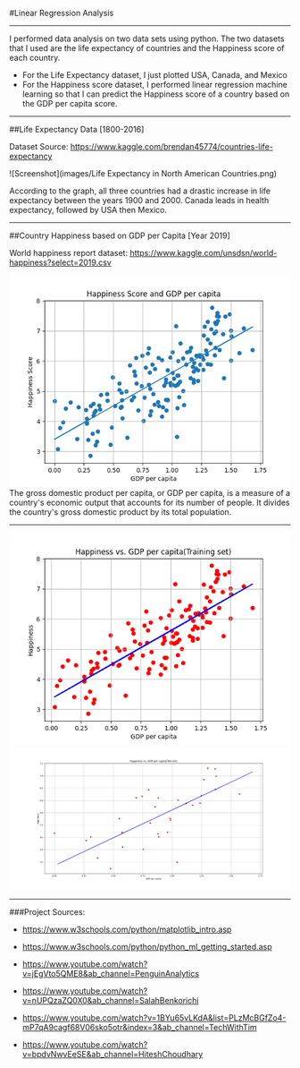 #Linear Regression Analysis
***

I performed data analysis on two data sets using python. The two datasets that 
I used are the life expectancy of countries and the Happiness score of each country.
- For the Life Expectancy dataset, I just plotted USA, Canada, and Mexico
- For the Happiness score dataset, I performed linear regression machine learning so that I can predict
the Happiness score of a country based on the GDP per capita score.
***

##Life Expectancy Data [1800-2016]

Dataset Source: https://www.kaggle.com/brendan45774/countries-life-expectancy

![Screenshot](images/Life Expectancy in North American Countries.png)

According to the graph, all three countries had a drastic increase in life expectancy between the years 1900 and 2000.
Canada leads in health expectancy, followed by USA then Mexico. 

***
##Country Happiness based on GDP per Capita [Year 2019]

World happiness report dataset:
https://www.kaggle.com/unsdsn/world-happiness?select=2019.csv

![Screenshot](images/Happiness_GDP.png)
The gross domestic product per capita, or GDP per capita, is a measure 
of a country's economic output that accounts for its number of people. It divides the country's gross domestic product by its total population.

***

![Screenshot](images/TrainingSet.png)
![Screenshot](images/TestSet.png)


***

###Project Sources:

- https://www.w3schools.com/python/matplotlib_intro.asp  
  
- https://www.w3schools.com/python/python_ml_getting_started.asp
- https://www.youtube.com/watch?v=jEgVto5QME8&ab_channel=PenguinAnalytics
- https://www.youtube.com/watch?v=nUPQzaZQ0X0&ab_channel=SalahBenkorichi
- https://www.youtube.com/watch?v=1BYu65vLKdA&list=PLzMcBGfZo4-mP7qA9cagf68V06sko5otr&index=3&ab_channel=TechWithTim
- https://www.youtube.com/watch?v=bpdvNwvEeSE&ab_channel=HiteshChoudhary